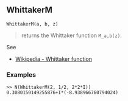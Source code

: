 ## WhittakerM

```
WhittakerM(a, b, z)
```

> returns the Whittaker function `M_a,b(z)`.

See
* [Wikipedia - Whittaker function](https://en.wikipedia.org/wiki/Whittaker_function)
 
### Examples

```
>> N(WhittakerM(2, 1/2, 2*2*I)) 
0.3080150149255876+I*(-8.938966760794024)
```
  
